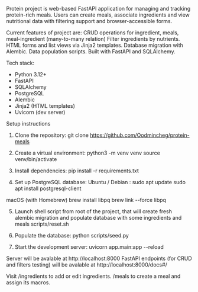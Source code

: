 Protein project is web-based FastAPI application for managing and tracking protein-rich meals.
Users can create meals, associate ingredients and view nutritional data with filtering support and browser-accessible
forms.

Current features of project are:
CRUD operations for ingredient, meals, meal-ingredient (many-to-many relation)
Filter ingredients by nutrients.
HTML forms and list views via Jinja2 templates.
Database migration with Alembic.
Data population scripts.
Built with FastAPI and SQLAlchemy.

Tech stack:
- Python 3.12+
- FastAPI
- SQLAlchemy
- PostgreSQL
- Alembic
- Jinja2 (HTML templates)
- Uvicorn (dev server)

Setup instructions
1. Clone the repository:
git clone https://github.com/Oodmincheg/protein-meals

2. Create a virtual environment:
python3 -m venv venv
source venv/bin/activate

3. Install dependencies:
pip install -r requirements.txt

4. Set up PostgreSQL database:
Ubuntu / Debian :
sudo apt update
sudo apt install postgresql-client

macOS (with Homebrew)
brew install libpq
brew link --force libpq

5. Launch shell script from root of the project, that will create fresh alembic migration and populate database with some ingredients and meals
scripts/reset.sh

7. Populate the database:
python scripts/seed.py

8. Start the development server:
uvicorn app.main:app --reload

Server will be avalable at http://localhost:8000
FastAPI endpoints (for CRUD and filters testing) will be avalable at http://localhost:8000/docs#/

Visit /ingredients to add or edit ingredients.
/meals to create a meal and assign its macros.
